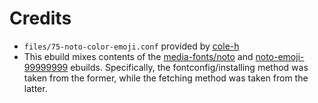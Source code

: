 # Credits
- `files/75-noto-color-emoji.conf` provided by [cole-h](https://gist.github.com/cole-h/8aab0ed9d65efe38496e8e27b96b6a3d)
- This ebuild mixes contents of the [media-fonts/noto](https://gitweb.gentoo.org/repo/gentoo.git/tree/media-fonts/noto/noto-20230731.ebuild) and [noto-emoji-99999999](https://cgit.alxu.ca/gentoo-overlay.git/tree/media-fonts/noto-emoji/noto-emoji-99999999.ebuild) ebuilds. Specifically, the fontconfig/installing method was taken from the former, while the fetching method was taken from the latter.

